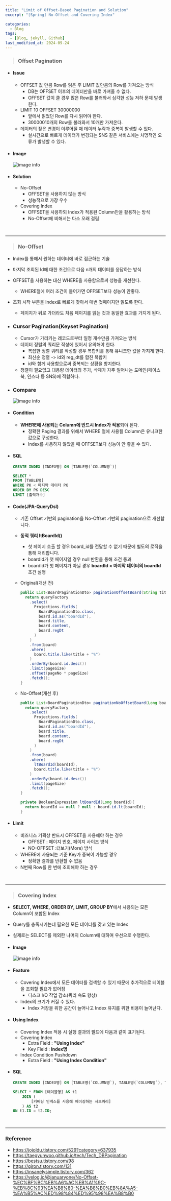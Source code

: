 ```yaml
---
title: "Limit of Offset-Based Pagination and Solution"
excerpt: "[Spring] No-Offset and Covering Index"

categories:
  - Blog
tags:
  - [Blog, jekyll, Github]
last_modified_at: 2024-09-24
---
```


> ### Offset Pagination

  - #### Issue

    - OFFSET 값 만큼 Row를 읽은 후 LIMIT 값만큼의 Row를 가져오는 방식
      - DB는 OFFSET 이후의 데이터만을 바로 가져올 수 없다.
      - OFFSET 값이 클 경우 많은 Row를 불러와서 심각한 성능 저하 문제 발생한다.
    - LIMIT 10 OFFSET 30000000
      - 앞에서 읽었던 Row를 다시 읽어야 한다.
      - 30000010개의 Row를 불러와서 10개만 가져온다.
    - 데이터의 잦은 변경이 이루어질 때 데이터 누락과 중복이 발생할 수 있다.
      - 실시간으로 빠르게 데이터가 변경되는 SNS 같은 서비스에는 치명적인 오류가 발생할 수 있다.


  - #### Image

    ![image info](/assets/img/offset.png)
    <img src="/assets/img/offset.png" alt="" width="0" height="0">

  - #### Solution

    - No-Offset
      - OFFSET을 사용하지 않는 방식
      - 성능적으로 가장 우수
    - Covering Index
      - OFFSET을 사용하되 Index가 적용된 Column만을 활용하는 방식
      - No-Offset에 비해서는 다소 오래 걸림


<br />

---

> ### No-Offset

  - Index를 통해서 원하는 데이터에 바로 접근하는 기술
  - 마지막 조회된 Id에 대한 조건으로 다음 n개의 데이터를 응답하는 방식
  - OFFSET을 사용하는 대신 WHERE을 사용함으로써 성능을 개선한다.
    - WHERE절에 여러 조건이 들어가면 OFFSET보다 성능이 안좋다.
  - 조회 시작 부분을 Index로 빠르게 찾아서 매번 첫페이지만 읽도록 한다.
    - 페이지가 뒤로 가더라도 처음 페이지를 읽는 것과 동일한 효과를 가지게 된다.


  - ### Cursor Pagination(Keyset Pagination)

    - Cursor가 가리키는 레코드로부터 일정 개수만큼 가져오는 방식
    - 데이터 정렬의 쿼리문 작성에 있어서 유의해야 한다.
      - 복잡한 정렬 쿼리를 작성할 경우 복합키를 통해 유니크한 값을 가지게 한다.
      - 최신순 정렬 -> id와 reg_dt를 합친 복합키
      - id와 함께 사용함으로써 중복되는 상황을 방지한다.
    - 정렬이 필요없고 대용량 데이터의 추가, 삭제가 자주 일어나는 도메인(페이스북, 인스타 등 SNS)에 적합하다.

  - ### Compare
    ![image info](/assets/img/Pagination_Compare.png)
    <img src="/assets/img/Pagination_Compare.png" alt="" width="0" height="0">


  - #### Condition

    - **WHERE에 사용되는 Column에 반드시 Index가 적용**되야 된다.
      - 정확한 Paging 결과를 위해서 WHERE 절에 사용될 Column은 유니크한 값으로 구성한다.
      - Index를 사용하지 않았을 때 OFFSET보다 성능이 안 좋을 수 있다.

  - #### SQL

    ```sql
    CREATE INDEX [INDEX명] ON [TABLE명(`COLUMN명`)]

    SELECT *
    FROM [TABLE명] 
    WHERE PK < 마지막 데이터 PK
    ORDER BY PK DESC
    LIMIT [출력개수]
    ```

  - #### Code(JPA-QueryDsl)

    - 기존 Offset 기반의 pagination을 No-Offset 기반의 pagination으로 개선합니다.
    - **동적 쿼리 ltBoardId()**
      - 첫 페이지 호출 할 경우 board_id를 전달할 수 없기 때문에 별도의 로직을 통해 처리합니다.
      - boardId가 첫 페이지일 경우 null 반환을 통해 조건 통과
      - boardId가 첫 페이지가 아닐 경우 **boardId < 마지막 데이터의 boardId** 조건 실행

    - Original(개선 전)
      ```java
      public List<BoardPaginationDto> paginationOffsetBoard(String title, int pageNo, int pageSize){
        return queryFactory
          .select(
            Projections.fields(
              BoardPaginationDto.class,
              board.id.as("boardId"),
              board.title,
              board.content,
              board.regDt
            )
          )
          .from(board)
          .where(
            board.title.like(title + "%")
          )
          .orderBy(board.id.desc())
          .limit(pageSize)
          .offset(pageNo * pageSize)
          .fetch();
      }
      ```

    - No-Offset(개선 후)
      ```java
      public List<BoardPaginationDto> paginationNoOffsetBoard(Long boardId, String title, int pageSize){
        return queryFactory
          .select(
            Projections.fields(
              BoardPaginationDto.class,
              board.id.as("boardId"),
              board.title,
              board.content,
              board.regDt
            )
          )
          .from(board)
          .where(
            ltBoardId(boardId),
            board.title.like(title + "%")
          )
          .orderBy(board.id.desc())
          .limit(pageSize)
          .fetch();
      }

      private BooleanExpression ltBoardId(Long boardId){
        return boardId == null ? null : board.id.lt(boardId);
      }
      ```

  - #### Limit

    - 비즈니스 기획상 반드시 OFFSET을 사용해야 하는 경우
      - OFFSET : 페이지 번호, 페이지 사이즈 방식
      - NO-OFFSET :더보기(More) 방식
    - WHERE에 사용되는 기준 Key가 중복이 가능할 경우
      - 정확한 결과를 반환할 수 없음
    - N번째 Row를 한 번에 조회해야 하는 경우

<br />

---

> ### Covering Index

  - **SELECT, WHERE, ORDER BY, LIMIT, GROUP BY**에서 사용되는 모든 Column이 포함된 Index
  - Query를 충족시키는데 필요한 모든 데이터를 갖고 있는 Index
  - 실제로는 SELECT를 제외한 나머지 Column에 대하여 우선으로 수행한다.

  - #### Image

    ![image info](/assets/img/noOffset.png)
    <img src="/assets/img/noOffset.png" alt="" width="0" height="0">

  - #### Feature

    - Covering Index에서 모든 데이터를 검색할 수 있기 때문에 추가적으로 테이블을 조회할 필요가 없어짐
      - 디스크 I/O 작업 감소(쿼리 속도 향상)
    - Index의 크기가 커질 수 있다.
      - Index 저장을 위한 공간이 늘어나고 Index 유지를 위한 비용이 늘어난다.


  - #### Using Index

    - Covering Index 적용 시 실행 결과의 필드에 다음과 같이 표기된다.
    - Covering Index
      - Extra Field : **"Using Index"**
      - Key Field : **Index명**
    - Index Condition Pushdown
      - Extra Field : **"Using Index Condition"**

  - #### SQL
    ```sql
    CREATE INDEX [INDEX명] ON [TABLE명(`COLUMN명`), TABLE명(`COLUMN명`), TABLE명(`COLUMN명`)]

    SELECT * FROM [테이블명] AS t1
    	JOIN (
    		[커버링 인덱스를 사용해 페이징하는 서브쿼리]
    	) AS t2
    ON t1.ID = t2.ID;
    ```


<br />

---



### Reference


- https://jojoldu.tistory.com/529?category=637935
- https://taegyunwoo.github.io/tech/Tech_DBPagination
- https://bestsu.tistory.com/98
- https://giron.tistory.com/131
- https://insanelysimple.tistory.com/362
- https://velog.io/@januaryone/No-Offset-%EC%BF%BC%EB%A6%AC%EB%A1%9C-%EB%8C%93%EA%B8%80-%EA%B8%B0%EB%8A%A5-%EA%B5%AC%ED%98%84%ED%95%98%EA%B8%B0